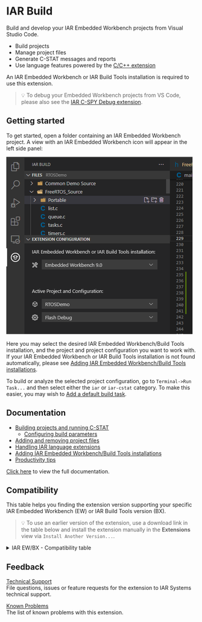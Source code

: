 # IAR Build

Build and develop your IAR Embedded Workbench projects from Visual Studio Code.

* Build projects
* Manage project files
* Generate C-STAT messages and reports
* Use language features powered by the [C/C++ extension](https://marketplace.visualstudio.com/items?itemName=ms-vscode.cpptools)

An IAR Embedded Workbench or IAR Build Tools installation is required to use this extension.

> 💡️ To debug your Embedded Workbench projects from VS Code, please also see the [IAR C-SPY Debug extension]().

## Getting started
To get started, open a folder containing an IAR Embedded Workbench project.
A view with an IAR Embedded Workbench icon will appear in the left side panel:

![side bar view](images/readme/sidebar.png)

Here you may select the desired IAR Embedded Workbench/Build Tools installation,
and the project and project configuration you want to work with. If your IAR Embedded Workbench or IAR Build Tools installation
is not found automatically, please see [Adding IAR Embedded Workbench/Build Tools installations]().

To build or analyze the selected project configuration, go to `Terminal->Run Task...` and then select either the `iar` or `iar-cstat` category.
To make this easier, you may wish to [Add a default build task]().

## Documentation
* [Building projects and running C-STAT]()
    * [Configuring build parameters]()
* [Adding and removing project files]()
* [Handling IAR language extensions]()
* [Adding IAR Embedded Workbench/Build Tools installations]()
* [Productivity tips]()

[Click here]() to view the full documentation.

## Compatibility
This table helps you finding the extension version supporting your specific IAR Embedded Workbench (EW) or IAR Build Tools version (BX). 
> 💡️ To use an earlier version of the extension, use a download link in the table below and install the extension manually in the **Extensions** view via `Install Another Version...`. 

<details><summary>IAR EW/BX - Compatibility table</summary>

| IAR EW/BX version  | Extension version | Comment
|--------------|-----------|---------
| EWARM 8.10 or later <br>EWRX 3.10 or later <br>EWRL78 3.10 or later <br>| (current)  | (automatically installed) |
| EWARM 7.10      | [1.0](iar-vsc-1.0.vsix) | 

</details>


## Feedback
[Technical Support](https://www.iar.com/knowledge/support/)\
File questions, issues or feature requests for the extension to IAR Systems technical support.

[Known Problems]()\
The list of known problems with this extension.

<!-- ## Contributions
Contributions are always welcome. Or did we decide to have a read-only repository? -->
